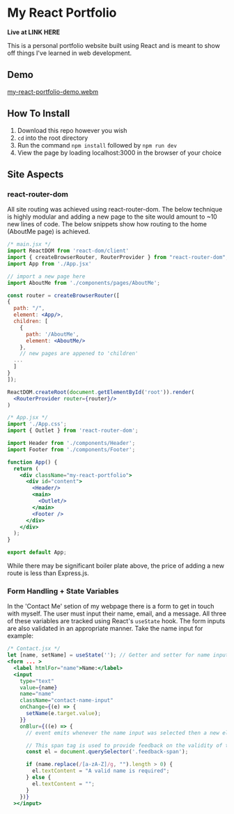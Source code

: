# My React Portfolio

**Live at LINK HERE**

This is a personal portfolio website built using React and is meant to
show off things I've learned in web development.

## Demo
[my-react-portfolio-demo.webm](https://github.com/TurtleNav/my-react-portfolio/assets/57142468/13381bf4-43ae-40b2-af4a-ca86195514d0)

## How To Install

1. Download this repo however you wish
2. `cd` into the root directory
3. Run the command `npm install` followed by `npm run dev`
4. View the page by loading localhost:3000 in the browser of your choice

## Site Aspects

### react-router-dom
All site routing was achieved using react-router-dom. The below technique is highly modular and adding a new page to the site
would amount to ~10 new lines of code. The below snippets show how routing to the home (AboutMe page) is achieved.

```jsx
/* main.jsx */
import ReactDOM from 'react-dom/client'
import { createBrowserRouter, RouterProvider } from "react-router-dom";
import App from './App.jsx'

// import a new page here
import AboutMe from './components/pages/AboutMe';

const router = createBrowserRouter([
{
  path: "/",
  element: <App/>,
  children: [
    {
      path: '/AboutMe',
      element: <AboutMe/>
    },
    // new pages are appened to 'children'
  ...
  ]
}
]);

ReactDOM.createRoot(document.getElementById('root')).render(
  <RouterProvider router={router}/>
)
```

```jsx
/* App.jsx */
import './App.css';
import { Outlet } from 'react-router-dom';

import Header from './components/Header';
import Footer from './components/Footer';

function App() {
  return (
    <div className="my-react-portfolio">
      <div id="content">
        <Header/>
        <main>
          <Outlet/>
        </main>
        <Footer />
      </div>
    </div>
  );
}

export default App;
```

While there may be significant boiler plate above, the price of adding a new route is less than Express.js.

### Form Handling + State Variables

In the 'Contact Me' setion of my webpage there is a form to get in touch with myself. The user must
input their name, email, and a message. All three of these variables are tracked using React's `useState`
hook. The form inputs are also validated in an appropriate manner. Take the name input for example:

```jsx
/* Contact.jsx */
let [name, setName] = useState(''); // Getter and setter for name input
<form ... >
  <label htmlFor="name">Name:</label>
  <input
    type="text"
    value={name}
    name="name"
    className="contact-name-input"
    onChange={(e) => {
      setName(e.target.value);
    }}
    onBlur={((e) => {
      // event emits whenever the name input was selected then a new element was selected

      // This span tag is used to provide feedback on the validity of the input
      const el = document.querySelector('.feedback-span');

      if (name.replace(/[a-zA-Z]/g, "").length > 0) {
        el.textContent = "A valid name is required";
      } else {
        el.textContent = "";
      }
    })}
  ></input>
```










